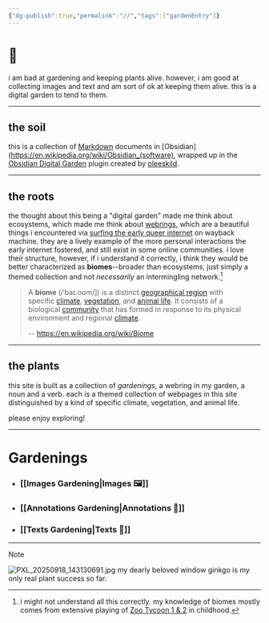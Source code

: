 ```yaml
---
{"dg-publish":true,"permalink":"//","tags":["gardenEntry"]}
---
```


# 🏡

i am bad at gardening and keeping plants alive. however, i am good at collecting images and text and am sort of ok at keeping them alive. this is a digital garden to tend to them.

---

## the soil

this is a collection of [Markdown](https://en.wikipedia.org/wiki/Markdown) documents in [Obsidian](https://en.wikipedia.org/wiki/Obsidian_(software), wrapped up in the [Obsidian Digital Garden](https://dg-docs.ole.dev/) plugin created by [oleeskild](https://github.com/oleeskild/obsidian-digital-garden).

---

## the roots

the thought about this being a "digital garden" made me think about ecosystems, which made me think about [webrings](https://en.wikipedia.org/wiki/Webring), which are a beautiful things i encountered via [surfing the early queer internet](https://yone.house/lists#queer-internet) on wayback machine. they are a lively example of the more personal interactions the early internet fostered, and still exist in some online communities. i love their structure, however, if i understand it correctly, i think they would be better characterized as **biomes**--broader than ecosystems, just simply a themed collection and not *necessarily* an intermingling network.[^1]

> A **biome** (/ˈbaɪ.oʊm/]) is a distinct [geographical region](https://en.wikipedia.org/wiki/Geographical_region "Geographical region") with specific [climate](https://en.wikipedia.org/wiki/Climate "Climate"), [vegetation](https://en.wikipedia.org/wiki/Vegetation "Vegetation"), and [animal life](https://en.wikipedia.org/wiki/Animal_life "Animal life"). It consists of a biological [community](https://en.wikipedia.org/wiki/Community_\(ecology\) "Community (ecology)") that has formed in response to its physical environment and regional [climate](https://en.wikipedia.org/wiki/Climate "Climate").
> 
> -- https://en.wikipedia.org/wiki/Biome

---

## the plants

this site is built as a collection of *gardenings*, a webring in my garden, a noun and a verb. each is a themed collection of webpages in this site distinguished by a kind of specific climate, vegetation, and animal life.

please enjoy exploring!

---

# Gardenings

- ### [[Images Gardening\|Images 🖼️]]
- ### [[Annotations Gardening\|Annotations 📑]]
- ### [[Texts Gardening\|Texts 📖]]

---

> [!NOTE]
> ![PXL_20250918_143130691.jpg](/img/user/Home%20attachments/PXL_20250918_143130691.jpg)
> my dearly beloved window ginkgo is my only real plant success so far.

[^1]: i might not understand all this correctly. my knowledge of biomes mostly comes from extensive playing of [Zoo Tycoon 1 & 2](https://en.wikipedia.org/wiki/Zoo_Tycoon) in childhood.
